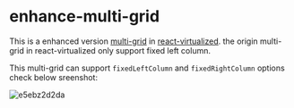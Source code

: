 # enhance-multi-grid
This is a enhanced version [multi-grid](https://github.com/bvaughn/react-virtualized/tree/master/source/MultiGrid) in [react-virtualized](https://github.com/bvaughn/react-virtualized).
the origin multi-grid in react-virtualized only support fixed left column.

This multi-grid can support `fixedLeftColumn` and `fixedRightColumn` options
check below sreenshot:

![e5ebz2d2da](https://user-images.githubusercontent.com/7593506/29406086-9539541c-8372-11e7-8e7a-a1600496432b.gif)
